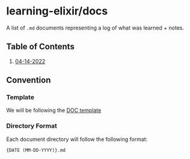 # learning-elixir/docs

A list of `.md` documents representing a log of what was learned + notes.

## Table of Contents

1. [04-14-2022](./04-14-2022.md)

## Convention

### Template

We will be following the [DOC template](../templates/DOCS.md)

### Directory Format

Each document directory will follow the following format:

```text
{DATE (MM-DD-YYYY)}.md
```
